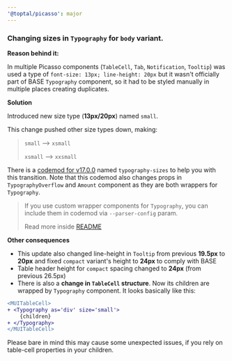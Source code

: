 ```yaml
---
'@toptal/picasso': major
---
```


### Changing sizes in `Typography` for `body` variant.

**Reason behind it:**

In multiple Picasso components (`TableCell`, `Tab`, `Notification`, `Tooltip`)
was used a type of `font-size: 13px; line-height: 20px` but it wasn't officially
part of BASE `Typography` component, so it had to be styled manually in multiple places creating duplicates.

**Solution**

Introduced new size type (**13px/20px**) named `small`.

This change pushed other size types down, making:

>`small` --> `xsmall`
>
>`xsmall` --> `xxsmall`

There is a [codemod for v17.0.0](https://github.com/toptal/picasso/tree/master/packages/picasso-codemod#v1700)
named `typography-sizes` to help you with this transition.
Note that this codemod also changes props in `TypographyOverflow` and `Amount` component as they are both wrappers for `Typography`.

> If you use custom wrapper components for `Typography`, 
> you can include them in codemod via `--parser-config` param.
> 
> Read more inside [README](https://github.com/toptal/picasso/tree/master/packages/picasso-codemod#v1700)  

**Other consequences**

- This update also changed line-height in `Tooltip` from previous **19.5px** to **20px** 
  and fixed `compact` variant's height to **24px** to comply with BASE
- Table header height for `compact` spacing changed to **24px** (from previous 26.5px)
- There is also a **change in `TableCell` structure**. 
  Now its children are wrapped by `Typography` component.
  It looks basically like this:

```diff
<MUITableCell>
+ <Typography as='div' size='small'>
    {children}
+ </Typography>
</MUITableCell>
```

Please bare in mind this may cause some unexpected issues, if you rely on table-cell properties in your children.
